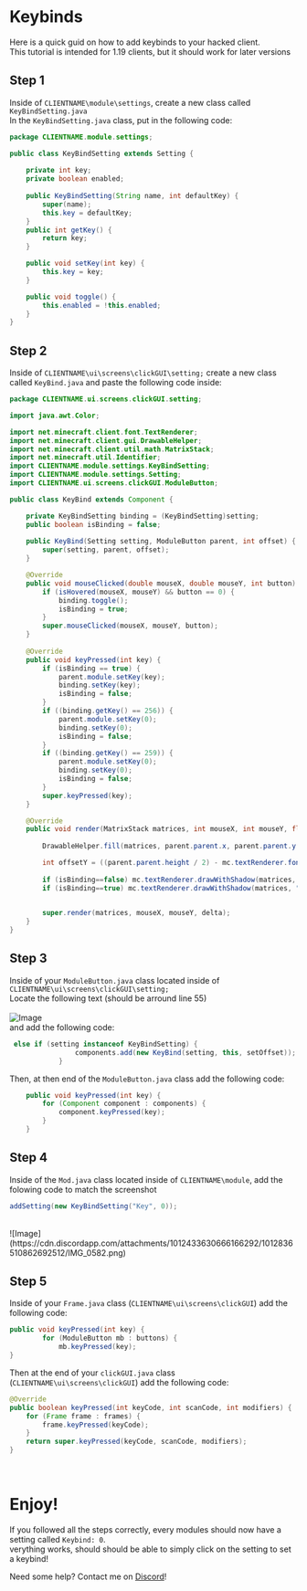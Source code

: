 # Keybinds

Here is a quick guid on how to add keybinds to your hacked client. <br>
This tutorial is intended for 1.19 clients, but it should work for later versions

## Step 1

Inside of `CLIENTNAME\module\settings`, create a new class called `KeyBindSetting.java` <br>
In the `KeyBindSetting.java` class, put in the following code:

```java
package CLIENTNAME.module.settings;

public class KeyBindSetting extends Setting {
    
    private int key;
	private boolean enabled;
    
    public KeyBindSetting(String name, int defaultKey) {
        super(name);
        this.key = defaultKey;
    }
    public int getKey() {
    	return key;
    }

    public void setKey(int key) {
    	this.key = key;
    }

    public void toggle() {
    	this.enabled = !this.enabled;
    }
}
```

## Step 2
Inside of `CLIENTNAME\ui\screens\clickGUI\setting;` create a new class called `KeyBind.java` and paste the following code inside:

```java
package CLIENTNAME.ui.screens.clickGUI.setting;

import java.awt.Color;

import net.minecraft.client.font.TextRenderer;
import net.minecraft.client.gui.DrawableHelper;
import net.minecraft.client.util.math.MatrixStack;
import net.minecraft.util.Identifier;
import CLIENTNAME.module.settings.KeyBindSetting;
import CLIENTNAME.module.settings.Setting;
import CLIENTNAME.ui.screens.clickGUI.ModuleButton;

public class KeyBind extends Component {

	private KeyBindSetting binding = (KeyBindSetting)setting;
	public boolean isBinding = false;
	
	public KeyBind(Setting setting, ModuleButton parent, int offset) {
		super(setting, parent, offset);
	}

	@Override
	public void mouseClicked(double mouseX, double mouseY, int button) {
		if (isHovered(mouseX, mouseY) && button == 0) {
			binding.toggle();
			isBinding = true;
		}
		super.mouseClicked(mouseX, mouseY, button);
	}
	
	@Override
	public void keyPressed(int key) {
		if (isBinding == true) {
			parent.module.setKey(key);
			binding.setKey(key);
			isBinding = false;
		}
		if ((binding.getKey() == 256)) {
			parent.module.setKey(0);
			binding.setKey(0);
			isBinding = false;
		}
		if ((binding.getKey() == 259)) {
			parent.module.setKey(0);
			binding.setKey(0);
			isBinding = false;
		}
		super.keyPressed(key);
	}

	@Override
	public void render(MatrixStack matrices, int mouseX, int mouseY, float delta) {
		
		DrawableHelper.fill(matrices, parent.parent.x, parent.parent.y + parent.offset + offset, parent.parent.x + parent.parent.width, parent.parent.y + parent.offset + offset + parent.parent.height, 0x90000000);

		int offsetY = ((parent.parent.height / 2) - mc.textRenderer.fontHeight / 2);
		
		if (isBinding==false) mc.textRenderer.drawWithShadow(matrices, "Keybind: " + binding.getKey(), parent.parent.x + offsetY, parent.parent.y + parent.offset + offset + offsetY-6, -1);
		if (isBinding==true) mc.textRenderer.drawWithShadow(matrices, "Binding...", parent.parent.x + offsetY, parent.parent.y + parent.offset + offset + offsetY-6, -1);

		
		super.render(matrices, mouseX, mouseY, delta);
	}
}
```

## Step 3

Inside of your `ModuleButton.java` class located inside of `CLIENTNAME\ui\screens\clickGUI\setting;`<br>
Locate the following text (should be arround line 55)
<br><br>
![Image](https://cdn.discordapp.com/attachments/684812018099814472/1018493054795128893/unknown.png)
<br> and add the following code:
```java
 else if (setting instanceof KeyBindSetting) {
				components.add(new KeyBind(setting, this, setOffset));
			}
```
Then, at then end of the `ModuleButton.java` class add the following code:
```java
	public void keyPressed(int key) {
        for (Component component : components) {
            component.keyPressed(key);
        }
    }
```
## Step 4

Inside of the `Mod.java` class located inside of `CLIENTNAME\module`, add the folowing code to match the screenshot
```java
addSetting(new KeyBindSetting("Key", 0));
```
<br>
![Image](https://cdn.discordapp.com/attachments/1012433630666166292/1012836510862692512/IMG_0582.png)

## Step 5

Inside of your `Frame.java` class (`CLIENTNAME\ui\screens\clickGUI`) add the following code:
```java
public void keyPressed(int key) {
        for (ModuleButton mb : buttons) {
            mb.keyPressed(key);
}
```

Then at the end of your `clickGUI.java` class (`CLIENTNAME\ui\screens\clickGUI`) add the following code:
```java
@Override
public boolean keyPressed(int keyCode, int scanCode, int modifiers) {
    for (Frame frame : frames) {
        frame.keyPressed(keyCode);
    }
    return super.keyPressed(keyCode, scanCode, modifiers);
}
```
<br>

# Enjoy!

If you followed all the steps correctly, every modules should now have a setting called `Keybind: 0`. 
<br>
verything works, should should be able to simply click on the setting to set a keybind!

Need some help? Contact me on
[Discord](https://discord.gg/jBHTMgEXXk)!
